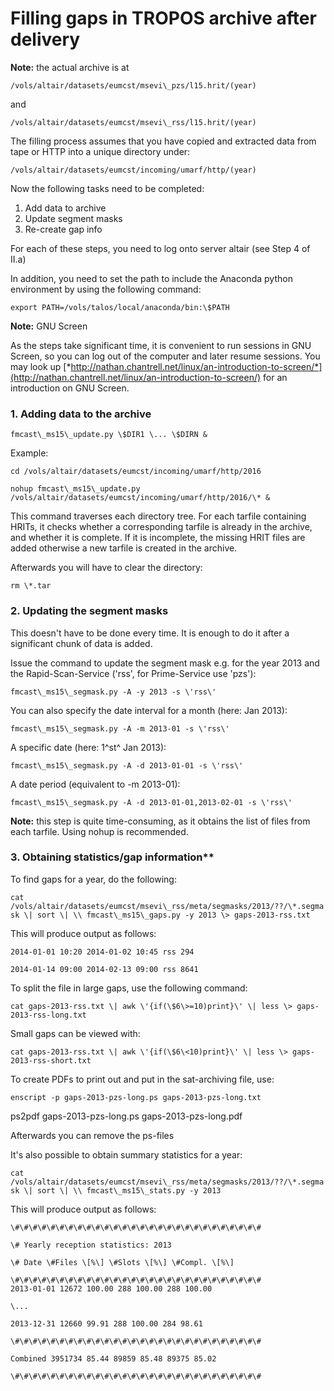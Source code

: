 # Filling gaps in TROPOS archive after delivery


**Note:** the actual archive is at

```/vols/altair/datasets/eumcst/msevi\_pzs/l15.hrit/(year)```

and

```/vols/altair/datasets/eumcst/msevi\_rss/l15.hrit/(year)```

The filling process assumes that you have copied and extracted data from
tape or HTTP into a unique directory under:

```/vols/altair/datasets/eumcst/incoming/umarf/http/(year)```

Now the following tasks need to be completed:

1.  Add data to archive
2.  Update segment masks
3.  Re-create gap info

For each of these steps, you need to log onto server altair (see Step 4
of II.a)

In addition, you need to set the path to include the Anaconda python
environment by using the following command:

```export PATH=/vols/talos/local/anaconda/bin:\$PATH```

**Note:** GNU Screen

As the steps take significant time, it is convenient to run sessions in
GNU Screen, so you can log out of the computer and later resume
sessions. You may look up
[*http://nathan.chantrell.net/linux/an-introduction-to-screen/*](http://nathan.chantrell.net/linux/an-introduction-to-screen/) for an introduction on GNU Screen.

### 1. Adding data to the archive

```fmcast\_ms15\_update.py \$DIR1 \... \$DIRN &```

Example:

```cd /vols/altair/datasets/eumcst/incoming/umarf/http/2016```

```nohup fmcast\_ms15\_update.py /vols/altair/datasets/eumcst/incoming/umarf/http/2016/\* &```

This command traverses each directory tree. For each tarfile containing
HRITs, it checks whether a corresponding tarfile is already in the
archive, and whether it is complete. If it is incomplete, the missing
HRIT files are added otherwise a new tarfile is created in the archive.

Afterwards you will have to clear the directory:

```rm \*.tar```

### 2. Updating the segment masks

This doesn\'t have to be done every time. It is enough to do it after a
significant chunk of data is added.

Issue the command to update the segment mask e.g. for the year 2013 and
the Rapid-Scan-Service (\'rss\', for Prime-Service use \'pzs\'):

```fmcast\_ms15\_segmask.py -A -y 2013 -s \'rss\'```

You can also specify the date interval for a month (here: Jan 2013):

```fmcast\_ms15\_segmask.py -A -m 2013-01 -s \'rss\'```

A specific date (here: 1^st^ Jan 2013):

```fmcast\_ms15\_segmask.py -A -d 2013-01-01 -s \'rss\'```

A date period (equivalent to -m 2013-01):

```fmcast\_ms15\_segmask.py -A -d 2013-01-01,2013-02-01 -s \'rss\'```

**Note:** this step is quite time-consuming, as it obtains the list of
files from each tarfile. Using nohup is recommended.

### 3. Obtaining statistics/gap information**

To find gaps for a year, do the following:

```cat /vols/altair/datasets/eumcst/msevi\_rss/meta/segmasks/2013/??/\*.segmask \| sort \| \\ fmcast\_ms15\_gaps.py -y 2013 \> gaps-2013-rss.txt```

This will produce output as follows:
```
2014-01-01 10:20 2014-01-02 10:45 rss 294

2014-01-14 09:00 2014-02-13 09:00 rss 8641
```
To split the file in large gaps, use the following command:

```cat gaps-2013-rss.txt \| awk \'{if(\$6\>=10)print}\' \| less \> gaps-2013-rss-long.txt```

Small gaps can be viewed with:

```cat gaps-2013-rss.txt \| awk \'{if(\$6\<10)print}\' \| less \> gaps-2013-rss-short.txt```

To create PDFs to print out and put in the sat-archiving file, use:

```enscript -p gaps-2013-pzs-long.ps gaps-2013-pzs-long.txt```

ps2pdf gaps-2013-pzs-long.ps gaps-2013-pzs-long.pdf

Afterwards you can remove the ps-files

It\'s also possible to obtain summary statistics for a year:

```cat /vols/altair/datasets/eumcst/msevi\_rss/meta/segmasks/2013/??/\*.segmask \| sort \| \\ fmcast\_ms15\_stats.py -y 2013```

This will produce output as follows:
```
\#\#\#\#\#\#\#\#\#\#\#\#\#\#\#\#\#\#\#\#\#\#\#\#\#\#\#\#

\# Yearly reception statistics: 2013

\# Date \#Files \[%\] \#Slots \[%\] \#Compl. \[%\]

\#\#\#\#\#\#\#\#\#\#\#\#\#\#\#\#\#\#\#\#\#\#\#\#\#\#\#\#
2013-01-01 12672 100.00 288 100.00 288 100.00

\...

2013-12-31 12660 99.91 288 100.00 284 98.61

\#\#\#\#\#\#\#\#\#\#\#\#\#\#\#\#\#\#\#\#\#\#\#\#\#\#\#\#

Combined 3951734 85.44 89859 85.48 89375 85.02

\#\#\#\#\#\#\#\#\#\#\#\#\#\#\#\#\#\#\#\#\#\#\#\#\#\#\#\#
```
